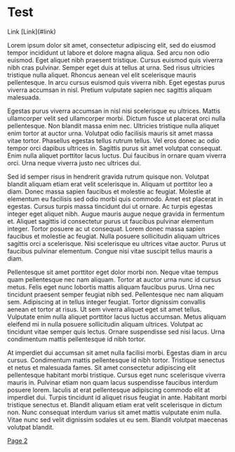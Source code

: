 # Test

Link \[Link\](#link)

  

  

Lorem ipsum dolor sit amet, consectetur adipiscing elit, sed do eiusmod tempor incididunt ut labore et dolore magna aliqua. Sed arcu non odio euismod. Eget aliquet nibh praesent tristique. Cursus euismod quis viverra nibh cras pulvinar. Semper eget duis at tellus at urna. Sed risus ultricies tristique nulla aliquet. Rhoncus aenean vel elit scelerisque mauris pellentesque. In arcu cursus euismod quis viverra nibh. Eget egestas purus viverra accumsan in nisl. Pretium vulputate sapien nec sagittis aliquam malesuada.

Egestas purus viverra accumsan in nisl nisi scelerisque eu ultrices. Mattis ullamcorper velit sed ullamcorper morbi. Dictum fusce ut placerat orci nulla pellentesque. Non blandit massa enim nec. Ultricies tristique nulla aliquet enim tortor at auctor urna. Volutpat odio facilisis mauris sit amet massa vitae tortor. Phasellus egestas tellus rutrum tellus. Vel eros donec ac odio tempor orci dapibus ultrices in. Sagittis purus sit amet volutpat consequat. Enim nulla aliquet porttitor lacus luctus. Dui faucibus in ornare quam viverra orci. Urna neque viverra justo nec ultrices dui.

Sed id semper risus in hendrerit gravida rutrum quisque non. Volutpat blandit aliquam etiam erat velit scelerisque in. Aliquam ut porttitor leo a diam. Donec massa sapien faucibus et molestie ac feugiat. Molestie at elementum eu facilisis sed odio morbi quis commodo. Amet est placerat in egestas. Cursus turpis massa tincidunt dui ut ornare. Ac turpis egestas integer eget aliquet nibh. Augue mauris augue neque gravida in fermentum et. Aliquet sagittis id consectetur purus ut faucibus pulvinar elementum integer. Tortor posuere ac ut consequat. Lorem donec massa sapien faucibus et molestie ac feugiat. Nulla posuere sollicitudin aliquam ultrices sagittis orci a scelerisque. Nisi scelerisque eu ultrices vitae auctor. Purus ut faucibus pulvinar elementum. Congue nisi vitae suscipit tellus mauris a diam.

Pellentesque sit amet porttitor eget dolor morbi non. Neque vitae tempus quam pellentesque nec nam aliquam. Tortor at auctor urna nunc id cursus metus. Felis eget nunc lobortis mattis aliquam faucibus purus. Urna nec tincidunt praesent semper feugiat nibh sed. Pellentesque nec nam aliquam sem. Adipiscing at in tellus integer feugiat. Tortor dignissim convallis aenean et tortor at risus. Ut sem viverra aliquet eget sit amet tellus. Vulputate enim nulla aliquet porttitor lacus luctus accumsan. Metus aliquam eleifend mi in nulla posuere sollicitudin aliquam ultrices. Volutpat ac tincidunt vitae semper quis lectus. Ornare suspendisse sed nisi lacus. Urna condimentum mattis pellentesque id nibh tortor.

At imperdiet dui accumsan sit amet nulla facilisi morbi. Egestas diam in arcu cursus. Condimentum mattis pellentesque id nibh tortor. Tristique senectus et netus et malesuada fames. Sit amet consectetur adipiscing elit pellentesque habitant morbi tristique. Cursus eget nunc scelerisque viverra mauris in. Pulvinar etiam non quam lacus suspendisse faucibus interdum posuere lorem. Iaculis at erat pellentesque adipiscing commodo elit at imperdiet dui. Turpis tincidunt id aliquet risus feugiat in ante. Habitant morbi tristique senectus et. Blandit aliquam etiam erat velit scelerisque in dictum non. Nunc consequat interdum varius sit amet mattis vulputate enim nulla. Vitae nunc sed velit dignissim sodales ut eu sem. Blandit volutpat maecenas volutpat blandit.

  

  

<a href="#link">Page 2</a>